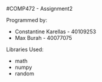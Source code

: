 #COMP472 - Assignment2

Programmed by:
- Constantine Karellas - 40109253
- Max Burah - 40077075

Libraries Used:
- math
- numpy
- random

